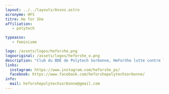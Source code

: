 ```yaml
---
layout: ../../layouts/Assos.astro
acronyme: HFS
titre: He for She
affiliation: 
   - polytech

typeasso: 
   - feminisme

logo: /assets/logos/heforshe.png
logooriginal: /assets/logos/heforshe_o.png
description: "Club du BDE de Polytech Sorbonne, HeForShe lutte contre les inégalités de genre et vise à favoriser l’égalité des sexes."
links:
  instagram: https://www.instagram.com/heforshe_ps/
  facebook: https://www.facebook.com/heforshepolytechsorbonne/
info:
  mail: heforshepolytechsorbonne@gmail.com
---
```

